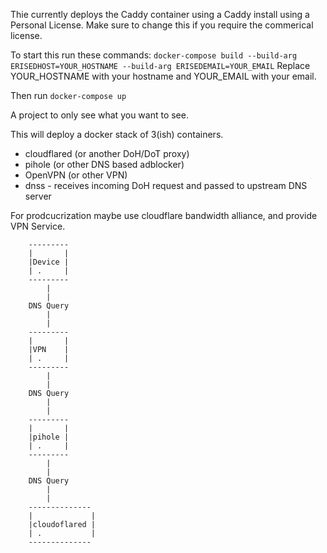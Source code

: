 Thie currently deploys the Caddy container using a Caddy install using a Personal License. 
Make sure to change this if you require the commerical license.


To start this run these commands:
`docker-compose build --build-arg ERISEDHOST=YOUR_HOSTNAME --build-arg ERISEDEMAIL=YOUR_EMAIL`
Replace YOUR_HOSTNAME with your hostname and YOUR_EMAIL with your email.

Then run `docker-compose up`


















A project to only see what you want to see.

This will deploy a docker stack of 3(ish) containers. 

* cloudflared (or another DoH/DoT proxy)
* pihole (or other DNS based adblocker)
* OpenVPN (or other VPN)
* dnss - receives incoming DoH request and passed to upstream DNS server


For prodcucrization maybe use cloudflare bandwidth alliance, and provide VPN Service.

        ---------
        |       |
        |Device |
        | .     |
        ---------
            |
            |
        DNS Query
            |
            |
        ---------
        |       |
        |VPN    |
        | .     |
        ---------
            |
            |
        DNS Query
            |
            |
        ---------
        |       |
        |pihole |
        | .     |
        ---------   
            |
            |
        DNS Query
            |
            |
        --------------
        |             |
        |cloudoflared |
        | .           |
        --------------
